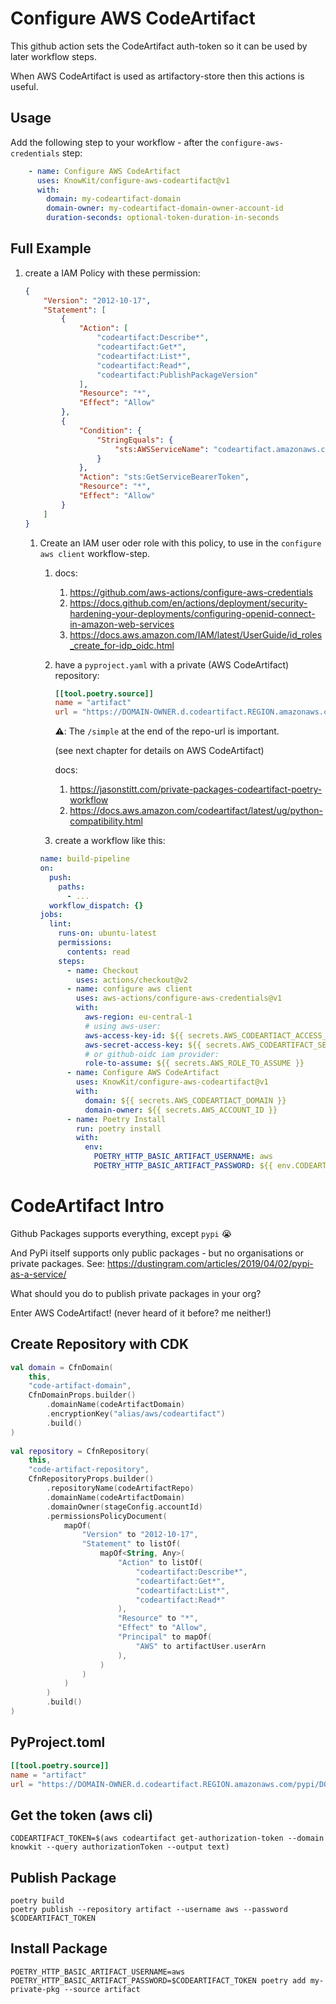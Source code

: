 # Configure AWS CodeArtifact

This github action sets the CodeArtifact auth-token so it can be used by later workflow steps.

When AWS CodeArtifact is used as artifactory-store then this actions is useful.

## Usage

Add the following step to your workflow - after the `configure-aws-credentials` step:

```yaml
    - name: Configure AWS CodeArtifact
      uses: KnowKit/configure-aws-codeartifact@v1
      with:
        domain: my-codeartifact-domain
        domain-owner: my-codeartifact-domain-owner-account-id
        duration-seconds: optional-token-duration-in-seconds
```

## Full Example

1. create a IAM Policy with these permission:
    ```json
    {
        "Version": "2012-10-17",
        "Statement": [
            {
                "Action": [
                    "codeartifact:Describe*",
                    "codeartifact:Get*",
                    "codeartifact:List*",
                    "codeartifact:Read*",
                    "codeartifact:PublishPackageVersion"
                ],
                "Resource": "*",
                "Effect": "Allow"
            },
            {
                "Condition": {
                    "StringEquals": {
                        "sts:AWSServiceName": "codeartifact.amazonaws.com"
                    }
                },
                "Action": "sts:GetServiceBearerToken",
                "Resource": "*",
                "Effect": "Allow"
            }
        ]
    }
    ```
   1. Create an IAM user oder role with this policy, to use in the `configure aws client` workflow-step.
      1. docs: 
         1. https://github.com/aws-actions/configure-aws-credentials
         2. https://docs.github.com/en/actions/deployment/security-hardening-your-deployments/configuring-openid-connect-in-amazon-web-services
         3. https://docs.aws.amazon.com/IAM/latest/UserGuide/id_roles_create_for-idp_oidc.html
      2. have a `pyproject.yaml` with a private (AWS CodeArtifact) repository:
         ```toml
         [[tool.poetry.source]]  
         name = "artifact"  
         url = "https://DOMAIN-OWNER.d.codeartifact.REGION.amazonaws.com/pypi/DOMAIN/simple"
         ```
         **⚠️**: The `/simple` at the end of the repo-url is important.

         (see next chapter for details on AWS CodeArtifact)
         
         docs:
         1. https://jasonstitt.com/private-packages-codeartifact-poetry-workflow
         2. https://docs.aws.amazon.com/codeartifact/latest/ug/python-compatibility.html
      3. create a workflow like this: 
       ```yaml
       name: build-pipeline
       on:
         push:
           paths:
             - ...
         workflow_dispatch: {}
       jobs:
         lint:
           runs-on: ubuntu-latest
           permissions:
             contents: read
           steps:
             - name: Checkout
               uses: actions/checkout@v2
             - name: configure aws client
               uses: aws-actions/configure-aws-credentials@v1
               with:
                 aws-region: eu-central-1
                 # using aws-user:
                 aws-access-key-id: ${{ secrets.AWS_CODEARTIACT_ACCESS_KEY }}
                 aws-secret-access-key: ${{ secrets.AWS_CODEARTIFACT_SECRET }}
                 # or github-oidc iam provider: 
                 role-to-assume: ${{ secrets.AWS_ROLE_TO_ASSUME }}
             - name: Configure AWS CodeArtifact
               uses: KnowKit/configure-aws-codeartifact@v1
               with:
                 domain: ${{ secrets.AWS_CODEARTIACT_DOMAIN }}
                 domain-owner: ${{ secrets.AWS_ACCOUNT_ID }}
             - name: Poetry Install
               run: poetry install
               with:
                 env:
                   POETRY_HTTP_BASIC_ARTIFACT_USERNAME: aws
                   POETRY_HTTP_BASIC_ARTIFACT_PASSWORD: ${{ env.CODEARTIFACT_AUTH_TOKEN }}
       ```

# CodeArtifact Intro

Github Packages supports everything, except `pypi` 😭 

And PyPi itself supports only public packages - but no organisations or private packages. See: https://dustingram.com/articles/2019/04/02/pypi-as-a-service/

What should you do to publish private packages in your org? 

Enter AWS CodeArtifact! (never heard of it before? me neither!)

## Create Repository with CDK

```kotlin
val domain = CfnDomain(  
    this,  
    "code-artifact-domain",  
    CfnDomainProps.builder()  
        .domainName(codeArtifactDomain)  
        .encryptionKey("alias/aws/codeartifact")  
        .build()  
)  
  
val repository = CfnRepository(  
    this,  
    "code-artifact-repository",  
    CfnRepositoryProps.builder()  
        .repositoryName(codeArtifactRepo)
        .domainName(codeArtifactDomain)
        .domainOwner(stageConfig.accountId)  
        .permissionsPolicyDocument(  
            mapOf(  
                "Version" to "2012-10-17",  
                "Statement" to listOf(  
                    mapOf<String, Any>(  
                        "Action" to listOf(  
                            "codeartifact:Describe*",  
                            "codeartifact:Get*",  
                            "codeartifact:List*",  
                            "codeartifact:Read*"  
                        ),  
                        "Resource" to "*",  
                        "Effect" to "Allow",  
                        "Principal" to mapOf(  
                            "AWS" to artifactUser.userArn  
                        ),  
                    )  
                )  
            )  
        )  
        .build()  
)
```

## PyProject.toml

```toml
[[tool.poetry.source]]  
name = "artifact"  
url = "https://DOMAIN-OWNER.d.codeartifact.REGION.amazonaws.com/pypi/DOMAIN/simple"
```

## Get the token (aws cli)

```shell
CODEARTIFACT_TOKEN=$(aws codeartifact get-authorization-token --domain knowkit --query authorizationToken --output text)
```

## Publish Package

```shell
poetry build
poetry publish --repository artifact --username aws --password $CODEARTIFACT_TOKEN
```


## Install Package

```shell
POETRY_HTTP_BASIC_ARTIFACT_USERNAME=aws POETRY_HTTP_BASIC_ARTIFACT_PASSWORD=$CODEARTIFACT_TOKEN poetry add my-private-pkg --source artifact
```

